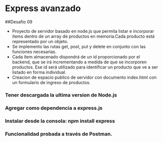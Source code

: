 # Express avanzado
##Desafio 09

* Proyecto de servidor basado en node.js que permita listar e incorporar ítems dentro de un array de productos en memoria.Cada producto está representado por un objeto.
* Se implemento las rutas get, post, put y delete en conjunto con las funciones necesarias.
* Cada ítem almacenado dispondrá de un id proporcionado por el backend, que se irá incrementando a medida de que se incorporen productos. Ese id será utilizado para identificar un producto que ve a ser listado en forma individual.
* Creacion de espacio publico de servidor con documento index.html con un formulario de ingreso de productos.



### Tener descargada la ultima version de Node.js
### Agregar como dependencia a express.js
### Instalar desde la consola: npm install express
### Funcionalidad probada a través de Postman.
